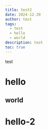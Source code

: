```yaml
---
title: test2
date: 2024-12-20
author: test
tags:
  - test
  - hello
  - world
description: test
toc: true
---
```

test

# hello
## world
# hello-2
